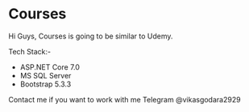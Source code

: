 # Courses
Hi Guys,
Courses is going to be similar to Udemy. 

Tech Stack:-
- ASP.NET Core 7.0
- MS SQL Server
- Bootstrap 5.3.3

Contact me if you want to work with me 
Telegram @vikasgodara2929
